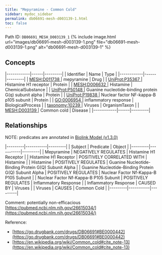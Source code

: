 ```yaml
---
title: "Mepyramine - Common Cold"
sidebar: mydoc_sidebar
permalink: db06691-mesh-d003139-1.html
toc: false 
---
```



Path ID: `DB06691_MESH_D003139_1`
{% include image.html url="images/db06691-mesh-d003139-1.png" file="db06691-mesh-d003139-1.png" alt="db06691-mesh-d003139-1" %}

## Concepts

|------------|------|---------|
| Identifier | Name | Type    |
|------------|------|---------|
| <a href="https://identifiers.org/MESH:D011738">MESH:D011738 </a> | mepyramine | Drug |
| <a href="https://identifiers.org/UniProt:P35367">UniProt:P35367 </a> | Histamine H1 receptor | Protein |
| <a href="https://identifiers.org/MESH:D006632">MESH:D006632 </a> | Histamine | ChemicalSubstance |
| <a href="https://identifiers.org/UniProt:P50148">UniProt:P50148 </a> | Guanine nucleotide-binding protein G(q) subunit alpha | Protein |
| <a href="https://identifiers.org/UniProt:P19838">UniProt:P19838 </a> | Nuclear factor NF-kappa-B p105 subunit | Protein |
| <a href="https://identifiers.org/GO:0006954">GO:0006954 </a> | inflammatory response | BiologicalProcess |
| <a href="https://identifiers.org/taxonomy:10239">taxonomy:10239 </a> | Viruses | OrganismTaxon |
| <a href="https://identifiers.org/MESH:D003139">MESH:D003139 </a> | Common cold | Disease |
|------------|------|---------|

## Relationships


NOTE: predicates are annotated in <a href="https://github.com/biolink/biolink-model/releases/tag/v1.3.0">Biolink Model (v1.3.0)</a>

|---------|-----------|---------|
| Subject | Predicate | Object  |
|---------|-----------|---------|
| Mepyramine | NEGATIVELY REGULATES | Histamine H1 Receptor |
| Histamine H1 Receptor | POSITIVELY CORRELATED WITH | Histamine |
| Histamine | POSITIVELY REGULATES | Guanine Nucleotide-Binding Protein G(Q) Subunit Alpha |
| Guanine Nucleotide-Binding Protein G(Q) Subunit Alpha | POSITIVELY REGULATES | Nuclear Factor Nf-Kappa-B P105 Subunit |
| Nuclear Factor Nf-Kappa-B P105 Subunit | POSITIVELY REGULATES | Inflammatory Response |
| Inflammatory Response | CAUSED BY | Viruses |
| Viruses | CAUSES | Common Cold |
|---------|-----------|---------|

Comment: potentially non-efficacious [https://pubmed.ncbi.nlm.nih.gov/26615034/](https://pubmed.ncbi.nlm.nih.gov/26615034/)

Reference: 
  - [https://go.drugbank.com/drugs/DB06691#BE0000442](https://go.drugbank.com/drugs/DB06691#BE0000442)
  - [https://en.wikipedia.org/wiki/Common_cold#cite_note-13](https://en.wikipedia.org/wiki/Common_cold#cite_note-13)
